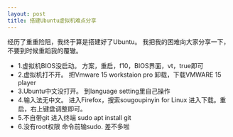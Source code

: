 ```yaml
---
layout: post
title: 搭建Ubuntu虚拟机难点分享
---
```


经历了重重险阻，我终于算是搭建好了Ubuntu。
我把我的困难向大家分享一下，不要到时候重蹈我的覆辙。
- 1.虚拟机BIOS没启动。
方案，重启，f10，BIOS界面，vt，true即可
- 2.虚拟机打不开。
把Vmware 15 workstaion pro
卸载，下载VMWARE 15 player
- 3.Ubuntu中文没打开。
到language setting里自己操作
- 4.输入法无中文。
进入Firefox，搜索sougoupinyin for Linux
进入下载。重启，右上键盘调整即可。
- 5.不自带git
进入终端 sudo apt install git
- 6.没有root权限
命令前输sudo.
差不多啦
